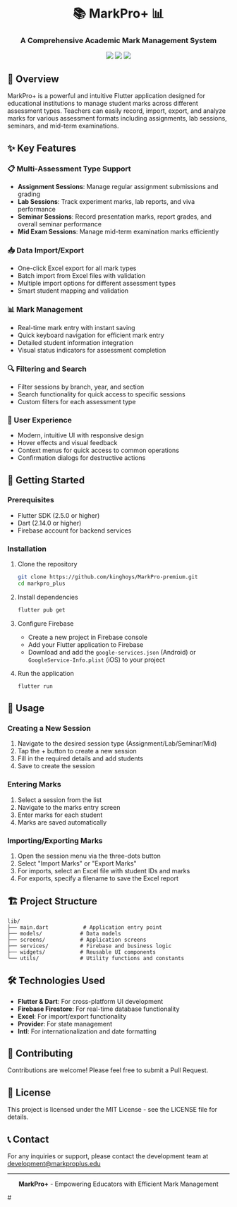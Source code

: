 <div align="center">

# 📚 MarkPro+ 📊

### A Comprehensive Academic Mark Management System

<img src="https://img.shields.io/badge/Flutter-02569B?style=for-the-badge&logo=flutter&logoColor=white" />
<img src="https://img.shields.io/badge/Firebase-FFCA28?style=for-the-badge&logo=firebase&logoColor=black" />
<img src="https://img.shields.io/badge/Dart-0175C2?style=for-the-badge&logo=dart&logoColor=white" />

</div>

## 🌟 Overview

MarkPro+ is a powerful and intuitive Flutter application designed for educational institutions to manage student marks across different assessment types. Teachers can easily record, import, export, and analyze marks for various assessment formats including assignments, lab sessions, seminars, and mid-term examinations.

## ✨ Key Features

### 📋 Multi-Assessment Type Support
- **Assignment Sessions**: Manage regular assignment submissions and grading
- **Lab Sessions**: Track experiment marks, lab reports, and viva performance
- **Seminar Sessions**: Record presentation marks, report grades, and overall seminar performance
- **Mid Exam Sessions**: Manage mid-term examination marks efficiently

### 📥 Data Import/Export
- One-click Excel export for all mark types
- Batch import from Excel files with validation
- Multiple import options for different assessment types
- Smart student mapping and validation

### 📊 Mark Management
- Real-time mark entry with instant saving
- Quick keyboard navigation for efficient mark entry
- Detailed student information integration
- Visual status indicators for assessment completion

### 🔍 Filtering and Search
- Filter sessions by branch, year, and section
- Search functionality for quick access to specific sessions
- Custom filters for each assessment type

### 🧰 User Experience
- Modern, intuitive UI with responsive design
- Hover effects and visual feedback
- Context menus for quick access to common operations
- Confirmation dialogs for destructive actions

## 🚀 Getting Started

### Prerequisites
- Flutter SDK (2.5.0 or higher)
- Dart (2.14.0 or higher)
- Firebase account for backend services

### Installation

1. Clone the repository
   ```bash
   git clone https://github.com/kinghoys/MarkPro-premium.git
   cd markpro_plus
   ```

2. Install dependencies
   ```bash
   flutter pub get
   ```

3. Configure Firebase
   - Create a new project in Firebase console
   - Add your Flutter application to Firebase
   - Download and add the `google-services.json` (Android) or `GoogleService-Info.plist` (iOS) to your project

4. Run the application
   ```bash
   flutter run
   ```

## 📱 Usage

### Creating a New Session
1. Navigate to the desired session type (Assignment/Lab/Seminar/Mid)
2. Tap the + button to create a new session
3. Fill in the required details and add students
4. Save to create the session

### Entering Marks
1. Select a session from the list
2. Navigate to the marks entry screen
3. Enter marks for each student
4. Marks are saved automatically

### Importing/Exporting Marks
1. Open the session menu via the three-dots button
2. Select "Import Marks" or "Export Marks"
3. For imports, select an Excel file with student IDs and marks
4. For exports, specify a filename to save the Excel report

## 🏗️ Project Structure

```
lib/
├── main.dart           # Application entry point
├── models/            # Data models
├── screens/           # Application screens
├── services/          # Firebase and business logic
├── widgets/           # Reusable UI components
└── utils/             # Utility functions and constants
```

## 🛠️ Technologies Used

- **Flutter & Dart**: For cross-platform UI development
- **Firebase Firestore**: For real-time database functionality
- **Excel**: For import/export functionality
- **Provider**: For state management
- **Intl**: For internationalization and date formatting

## 🤝 Contributing

Contributions are welcome! Please feel free to submit a Pull Request.

## 📄 License

This project is licensed under the MIT License - see the LICENSE file for details.

## 📞 Contact

For any inquiries or support, please contact the development team at development@markproplus.edu

---

<div align="center">

**MarkPro+** - Empowering Educators with Efficient Mark Management

</div>
#
